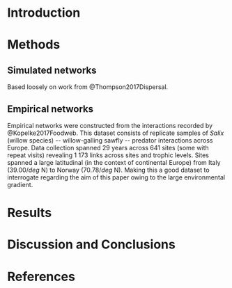 # Introduction

# Methods

## Simulated networks

Based loosely on work from @Thompson2017Dispersal.

## Empirical networks

Empirical networks were constructed from the interactions recorded by
@Kopelke2017Foodweb. This dataset consists of replicate samples of *Salix*
(willow species) -- willow-galling sawfly -- predator interactions across
Europe. Data collection spanned 29 years across 641 sites (some with repeat
visits) revealing 1 173 links across sites and trophic levels. Sites spanned a
large latitudinal (in the context of continental Europe) from Italy (39.00$/deg$
N) to Norway (70.78$/deg$ N). Making this a good dataset to interrogate
regarding the aim of this paper owing to the large environmental gradient.

# Results

# Discussion and Conclusions

# References
